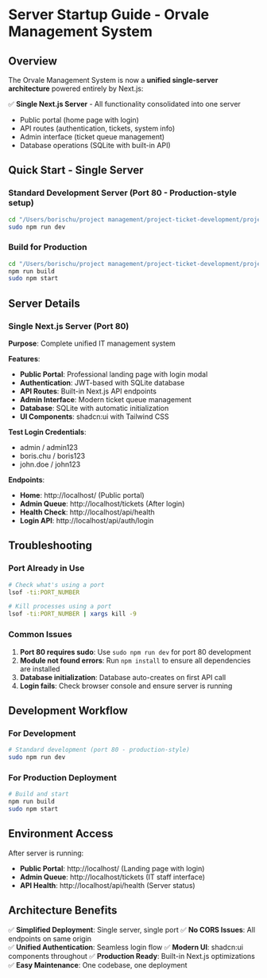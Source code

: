 # Server Startup Guide - Orvale Management System

## Overview
The Orvale Management System is now a **unified single-server architecture** powered entirely by Next.js:

✅ **Single Next.js Server** - All functionality consolidated into one server
- Public portal (home page with login)
- API routes (authentication, tickets, system info)
- Admin interface (ticket queue management)
- Database operations (SQLite with built-in API)

## Quick Start - Single Server

### Standard Development Server (Port 80 - Production-style setup)
```bash
cd "/Users/borischu/project management/project-ticket-development/project-system"
sudo npm run dev
```

### Build for Production
```bash
cd "/Users/borischu/project management/project-ticket-development/project-system"
npm run build
sudo npm start
```

## Server Details

### Single Next.js Server (Port 80)
**Purpose**: Complete unified IT management system

**Features**:
- **Public Portal**: Professional landing page with login modal
- **Authentication**: JWT-based with SQLite database
- **API Routes**: Built-in Next.js API endpoints
- **Admin Interface**: Modern ticket queue management
- **Database**: SQLite with automatic initialization
- **UI Components**: shadcn:ui with Tailwind CSS

**Test Login Credentials**:
- admin / admin123
- boris.chu / boris123  
- john.doe / john123

**Endpoints**:
- **Home**: http://localhost/ (Public portal)
- **Admin Queue**: http://localhost/tickets (After login)
- **Health Check**: http://localhost/api/health
- **Login API**: http://localhost/api/auth/login

## Troubleshooting

### Port Already in Use
```bash
# Check what's using a port
lsof -ti:PORT_NUMBER

# Kill processes using a port
lsof -ti:PORT_NUMBER | xargs kill -9
```

### Common Issues
1. **Port 80 requires sudo**: Use `sudo npm run dev` for port 80 development
2. **Module not found errors**: Run `npm install` to ensure all dependencies are installed
3. **Database initialization**: Database auto-creates on first API call
4. **Login fails**: Check browser console and ensure server is running

## Development Workflow

### For Development
```bash
# Standard development (port 80 - production-style)
sudo npm run dev
```

### For Production Deployment
```bash
# Build and start
npm run build
sudo npm start
```

## Environment Access

After server is running:

- **Public Portal**: http://localhost/ (Landing page with login)
- **Admin Queue**: http://localhost/tickets (IT staff interface)
- **API Health**: http://localhost/api/health (Server status)

## Architecture Benefits

✅ **Simplified Deployment**: Single server, single port
✅ **No CORS Issues**: All endpoints on same origin  
✅ **Unified Authentication**: Seamless login flow
✅ **Modern UI**: shadcn:ui components throughout
✅ **Production Ready**: Built-in Next.js optimizations
✅ **Easy Maintenance**: One codebase, one deployment